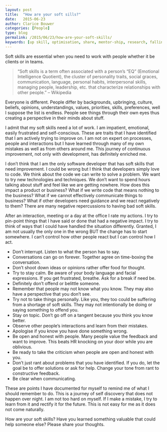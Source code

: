 ```yaml
---
layout: post
title:  "How are your soft sills?"
date:   2015-06-23
author: Clarice Bouwer
categories: [People]
type: blog
permalink: /2015/06/23/how-are-your-soft-skills/
keywords: [up skill, optimisation, share, mentor-ship, research, falling behind]
---
```


Soft skills are essential when you need to work with people whether it be clients or in teams.

> “Soft skills is a term often associated with a person’s “EQ” (Emotional Intelligence Quotient), the cluster of personality traits, social graces, communication, language, personal habits, interpersonal skills, managing people, leadership, etc. that characterize relationships with other people.” – Wikipedia

Everyone is different. People differ by backgrounds, upbringing, culture, beliefs, opinions, understandings, values, priorities, skills, preferences, well I suppose the list is endless. People see things through their own eyes thus creating a perspective in their minds about stuff.

I admit that my soft skills need a lot of work. I am impatient, emotional, easily frustrated and self-conscious. These are traits that I have identified that I am actively trying to improve on. I am not on expert on processes, people and interactions but I have learned through many of my own mistakes as well as from others around me. This journey of continuous improvement, not only with development, has definitely enriched me.

I don’t think that I am the only software developer that has soft skills that need improvement. I could be wrong but I think that developers simply love to code. We think about the code we can write to solve a problem. We want to try new technologies and techniques. We don’t want to spend hours talking about stuff and feel like we are getting nowhere. How does this impact a product or business? What if we write code that means nothing to the business? What if we cannot effectively communicate things to business? What if other developers need guidance and we react negatively to them? There are many negative repercussions to having bad soft skills.

After an interaction, meeting or a day at the office I rate my actions. I try to pin-point things that I have said or done that had a negative impact. I try to think of ways that I could have handled the situation differently. Granted, I am not usually the only one in the wrong BUT the change has to start somewhere. I can’t control how other people react but I can control how I act.

- Don’t interrupt. Listen to what the person has to say.
- Conversations can go on forever. Together agree on time-boxing the conversation.
- Don’t shoot down ideas or opinions rather offer food for thought.
- Try to stay calm. Be aware of your body language and facial expressions. If you get frustrated, breathe. Ask for a break if need be.
- Definitely don’t offend or belittle someone.
- Remember that people may not know what you know. They may also have a perspective that you don’t see.
- Try not to take things personally. Like you, they too could be suffering from a shortage of soft skills. They may not intentionally be doing or saying something to offend you.
- Stay on topic. Don’t go off on a tangent because you think you know better.
- Observe other people’s interactions and learn from their mistakes.
- Apologise if you know you have done something wrong.
- Be open and honest with people. Many people value the feedback and want to improve. This beats HR knocking on your door while you are oblivious.
- Be ready to take the criticism when people are open and honest with you.
- Don’t just rant about problems that you have identified. If you do, let the goal be to offer solutions or ask for help. Change your tone from rant to constructive feedback.
- Be clear when communicating.

These are points I have documented for myself to remind me of what I should remember to do. This is a journey of self discovery that does not happen over night. I am not too hard on myself. If I make a mistake, I try to learn from it and rectify it for the future. This is not easy for me as it does not come naturally.

How are your soft skills? Have you learned something valuable that could help someone else? Please share your thoughts.
